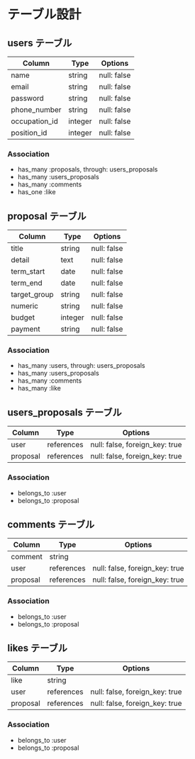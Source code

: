 # テーブル設計

## users テーブル

| Column        | Type    | Options     |
| ------------- | ------- | ----------- |
| name          | string  | null: false |
| email         | string  | null: false |
| password      | string  | null: false |
| phone_number  | string  | null: false |
| occupation_id | integer | null: false |
| position_id   | integer | null: false |

### Association

 - has_many :proposals, through: users_proposals
 - has_many :users_proposals
 - has_many :comments
 - has_one  :like

## proposal テーブル

| Column       | Type    | Options      |
| ------------ | --------| ------------ |
| title        | string  | null: false  |
| detail       | text    | null: false  |
| term_start   | date    | null: false  |
| term_end     | date    | null: false  |
| target_group | string  | null: false  |
| numeric      | string  | null: false  |
| budget       | integer | null: false  |
| payment      | string  | null: false  |

### Association

 - has_many :users, through: users_proposals
 - has_many :users_proposals
 - has_many :comments
 - has_many :like

## users_proposals テーブル

| Column   | Type       | Options                        |
| -------- | ---------- | ------------------------------ |
| user     | references | null: false, foreign_key: true |
| proposal | references | null: false, foreign_key: true |

### Association

 - belongs_to :user
 - belongs_to :proposal

## comments テーブル

| Column   | Type       | Options                        |
| -------- | ---------- | ------------------------------ |
| comment  | string     |                                |
| user     | references | null: false, foreign_key: true |
| proposal | references | null: false, foreign_key: true |

### Association

 - belongs_to :user
 - belongs_to :proposal

## likes テーブル

| Column   | Type       | Options                        |
| -------- | ---------- | ------------------------------ |
| like     | string     |                                |
| user     | references | null: false, foreign_key: true |
| proposal | references | null: false, foreign_key: true |

### Association

 - belongs_to :user
 - belongs_to :proposal